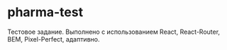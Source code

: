 # pharma-test

Тестовое задание. Выполнено с использованием React, React-Router, BEM, Pixel-Perfect, адаптивно.
